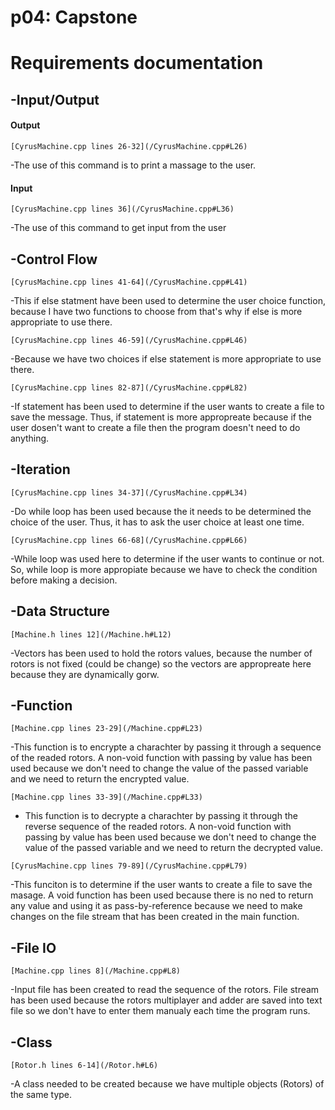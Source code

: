 # p04: Capstone

# Requirements documentation

## -Input/Output
#### Output
`[CyrusMachine.cpp lines 26-32](/CyrusMachine.cpp#L26)`

-The use of this command is to print a massage to the user.

#### Input
`[CyrusMachine.cpp lines 36](/CyrusMachine.cpp#L36)`

-The use of this command to get input from the user

## -Control Flow
`[CyrusMachine.cpp lines 41-64](/CyrusMachine.cpp#L41)`

-This if else statment have been used to determine the user choice function, because I have two functions to choose from that's why if else is more appropriate to use there.

`[CyrusMachine.cpp lines 46-59](/CyrusMachine.cpp#L46)`

-Because we have two choices if else statement is more appropriate to use there.

`[CyrusMachine.cpp lines 82-87](/CyrusMachine.cpp#L82)`

-If statement has been used to determine if the user wants to create a file to save the message. Thus, if statement is more appropreate because if the user dosen't want to create a file then the program doesn't need to do anything.

## -Iteration
`[CyrusMachine.cpp lines 34-37](/CyrusMachine.cpp#L34)`

-Do while loop has been used because the it needs to be determined the choice of the user. Thus, it has to ask the user choice at least one time.

`[CyrusMachine.cpp lines 66-68](/CyrusMachine.cpp#L66)`

-While loop was used here to determine if the user wants to continue or not. So, while loop is more appropiate because we have to check the condition before making a decision.

## -Data Structure

`[Machine.h lines 12](/Machine.h#L12)`

-Vectors has been used to hold the rotors values, because the number of rotors is not fixed (could be change) so the vectors are appropreate here because they are dynamically gorw.

## -Function

`[Machine.cpp lines 23-29](/Machine.cpp#L23)`

-This function is to encrypte a charachter by passing it through a sequence of the readed rotors. A non-void function with passing by value has been used because we don't need to change the value of the passed variable and we need to return the encrypted value.

`[Machine.cpp lines 33-39](/Machine.cpp#L33)`

- This function is to decrypte a charachter by passing it through the reverse sequence of the readed rotors. A non-void function with passing by value has been used because we don't need to change the value of the passed variable and we need to return the decrypted value.

`[CyrusMachine.cpp lines 79-89](/CyrusMachine.cpp#L79)`

-This funciton is to determine if the user wants to create a file to save the masage. A void function has been used because there is no ned to return any value and using it as pass-by-reference because we need to make changes on the file stream that has been created in the main function.

## -File IO

`[Machine.cpp lines 8](/Machine.cpp#L8)`

-Input file has been created to read the sequence of the rotors. File stream has been used because the rotors multiplayer and adder are saved into text file so we don't have to enter them manualy each time the program runs.


## -Class

`[Rotor.h lines 6-14](/Rotor.h#L6)`

-A class needed to be created because we have multiple objects (Rotors) of the same type.

